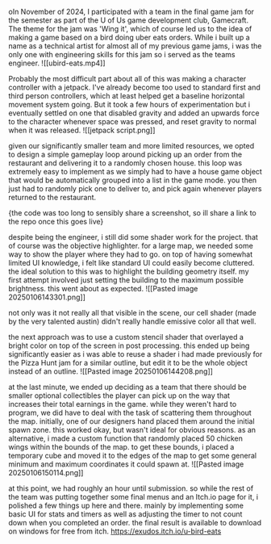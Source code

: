 oIn November of 2024, I participated with a team in the final game jam for the semester as part of the U of Us game development club, Gamecraft. The theme for the jam was 'Wing it', which of course led us to the idea of making a game based on a bird doing uber eats orders. While i built up a name as a technical artist for almost all of my previous game jams, i was the only one with engineering skills for this jam so i served as the teams engineer.
![[ubird-eats.mp4]]

Probably the most difficult part about all of this was making a character controller with a jetpack. I've already become too used to standard first and third person controllers, which at least helped get a baseline horizontal movement system going. But it took a few hours of experimentation but i eventually settled on one that disabled gravity and added an upwards force to the character whenever space was pressed, and reset gravity to normal when it was released. ![[jetpack script.png]]

given our significantly smaller team and more limited resources, we opted to design a simple gameplay loop around picking up an order from the restaurant and delivering it to a randomly chosen house. this loop was extremely easy to implement as we simply had to have a house game object that would be automatically grouped into a list in the game mode. you then just had to randomly pick one to deliver to, and pick again whenever players returned to the restaurant.

{the code was too long to sensibly share a screenshot, so ill share a link to the repo once this goes live}

despite being the engineer, i still did some shader work for the project. that of course was the objective highlighter. for a large map, we needed some way to show the player where they had to go. on top of having somewhat limited UI knowledge, i felt like standard UI could easily become cluttered. the ideal solution to this was to highlight the building geometry itself. my first attempt involved just setting the building to the maximum possible brightness. this went about as expected.
![[Pasted image 20250106143301.png]]

not only was it not really all that visible in the scene, our cell shader (made by the very talented austin) didn't really handle emissive color all that well.

the next approach was to use a custom stencil shader that overlayed a bright color on top of the screen in post processing. this ended up being significantly easier as i was able to reuse a shader i had made previously for the Pizza Hunt jam for a similar outline, but edit it to be the whole object instead of an outline. 
![[Pasted image 20250106144208.png]]

at the last minute, we ended up deciding as a team that there should be smaller optional collectibles the player can pick up on the way that increases their total earnings in the game. while they weren't hard to program, we did have to deal with the task of scattering them throughout the map. initially, one of our designers hand placed them around the initial spawn zone. this worked okay, but wasn't ideal for obvious reasons. as an alternative, i made a custom function that randomly placed 50 chicken wings within the bounds of the map. to get these bounds, i placed a temporary cube and moved it to the edges of the map to get some general minimum and maximum coordinates it could spawn at. 
![[Pasted image 20250106150114.png]]

at this point, we had roughly an hour until submission. so while the rest of the team was putting together some final menus and an Itch.io page for it, i polished a few things up here and there. mainly by implementing some basic UI for stats and timers as well as adjusting the timer to not count down when you completed an order. the final result is available to download on windows for free from itch.
https://exudos.itch.io/u-bird-eats